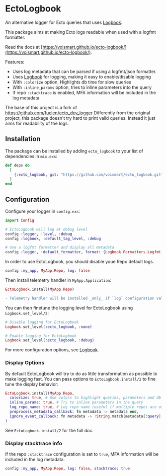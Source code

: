 # EctoLogbook

An alternative logger for Ecto queries that uses [Logbook](https://hex.pm/packages/logbook).

This package aims at making Ecto logs readable when used with a logfmt formatter.

Read the docs at [https://voismart.github.io/ecto-logbook/](https://voismart.github.io/ecto-logbook/).

Features:

- Uses log metadata that can be parsed if using a logfmt/json formatter.
- Uses [Logbook](https://hex.pm/packages/logbook) for logging, making it easy to enable/disable logging
- With `:colorize` option, Highlights db time for slow queries
- With `:inline_params` option, tries to inline parameters into the query
- If repo `:stacktrace` is enabled, MFA information will be included in the log metadata

The base of this project is a fork of https://github.com/fuelen/ecto_dev_logger
Differently from the original project, this package doesn't try hard to print valid queries.
Instead it just aims for readability of the logs.

## Installation

The package can be installed by adding `ecto_logbook` to your list of dependencies in `mix.exs`:

```elixir
def deps do
  [
    {:ecto_logbook, git: "https://github.com/voismart/ecto_logbook.git", tag: "v1.14.2"}
  ]
end
```

## Configuration

Configure your logger in `config.exs`:

```elixir
import Config

# EctoLogbook will log at debug level
config :logger, :level, :debug
config :logbook, :default_tag_level, :debug

# Use a logfmt formatter and display all metadata
config :logger, :default_formatter, format: {Logbook.Formatters.Logfmt, :format}, metadata: :all
```

In order to use EctoLogbook, you should disable youe Repo default logs.

```elixir
config :my_app, MyApp.Repo, log: false
```

Then install telemetry handler in `MyApp.Application`:

```elixir
EctoLogbook.install(MyApp.Repo)
```

```diff
- Telemetry handler will be installed _only_ if `log` configuration value is set to `false`.
```

You can then finetune the logging level for EctoLogbook using `Logbook.set_level/2`:

```elixir
# Disable logging for EctoLogbook
Logbook.set_level(:ecto_logbook, :none)

# Enable logging for EctoLogbook
Logbook.set_level(:ecto_logbook, :debug)
```

For more configuration options, see [Logbook](https://hexdocs.pm/logbook/Logbook.html).

### Display Options

By default EctoLogbook will try to do as little transformation as possible to make logging fast.
You can pass options to `EctoLogbook.install/2` to fine tune the display behavior:

```elixir
EctoLogbook.install(MyApp.Repo,
  colorize: true, # Use colors to highlight queries, parameters and db time
  inline_params: true, # Try to inline parameters in the query
  log_repo_name: true, # Log repo name (useful if multiple repos are used)
  preprocess_metadata_callback: fn metadata -> metadata end,
  ignore_event_callback: fn metadata -> !String.match(metadata[:query], ~r/SELECT/)  end
)
```

See `EctoLogbook.install/2` for the full doc.

### Display stacktrace info

If the repo `:stacktrace` configuration is set to `true`, MFA information will be included in the log metadata.

```elixir
config :my_app, MyApp.Repo, log: false, stacktrace: true
```
